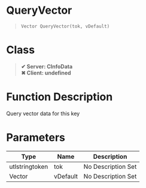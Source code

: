 # QueryVector
> `Vector QueryVector(tok, vDefault)`
# Class
> __✔ Server: CInfoData__  
> __✖ Client: undefined__  
# Function Description
Query vector data for this key
# Parameters
Type|Name|Description
--|--|--
utlstringtoken|tok|No Description Set
Vector|vDefault|No Description Set
